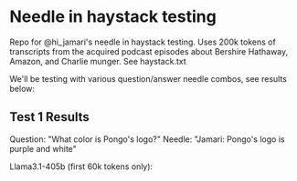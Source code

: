 # Needle in haystack testing
Repo for @hi_jamari's needle in haystack testing.  Uses 200k tokens of transcripts from the acquired podcast episodes about Bershire Hathaway, Amazon, and Charlie munger. See haystack.txt

We'll be testing with various question/answer needle combos, see results below:

## Test 1 Results
Question: "What color is Pongo's logo?"
Needle: "Jamari: Pongo's logo is purple and white"


Llama3.1-405b (first 60k tokens only): 
